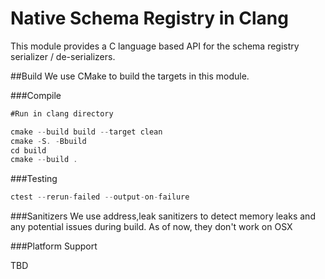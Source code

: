 # Native Schema Registry in Clang 

This module provides a C language based API for the schema registry serializer / de-serializers.

##Build
We use CMake to build the targets in this module.

###Compile
```asm
#Run in clang directory

cmake --build build --target clean 
cmake -S. -Bbuild 
cd build 
cmake --build .
```
###Testing
```asm
ctest --rerun-failed --output-on-failure
```

###Sanitizers
We use address,leak sanitizers to detect memory leaks and any potential issues during build. As of now, they don't work on OSX

###Platform Support

TBD

